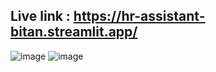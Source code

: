 ## Live link : https://hr-assistant-bitan.streamlit.app/

![image](https://github.com/user-attachments/assets/0e0a4ee6-6e6f-4673-974d-988698b5cda2)
![image](https://github.com/user-attachments/assets/fd7c6836-93f2-487c-912d-0eb79231b42b)
